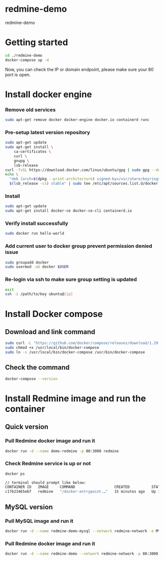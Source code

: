 # redmine-demo
redmine-demo

# Getting started

```bash
cd ./redmine-demo
docker-compose up -d
```

Now, you can check the IP or domain endpoint, please make sure your 80 port is open.

# Install docker engine

### Remove old services

```bash
sudo apt-get remove docker docker-engine docker.io containerd runc
```

### Pre-setup latest version repository

```bash
sudo apt-get update
sudo apt-get install \
    ca-certificates \
    curl \
    gnupg \
    lsb-release
curl -fsSL https://download.docker.com/linux/ubuntu/gpg | sudo gpg --dearmor -o /usr/share/keyrings/docker-archive-keyring.gpg
echo \
  "deb [arch=$(dpkg --print-architecture) signed-by=/usr/share/keyrings/docker-archive-keyring.gpg] https://download.docker.com/linux/ubuntu \
  $(lsb_release -cs) stable" | sudo tee /etc/apt/sources.list.d/docker.list > /dev/null
```

### Install

```bash
sudo apt-get update
sudo apt-get install docker-ce docker-ce-cli containerd.io
```

### Verify install successfully

```bash
sudo docker run hello-world
```

### Add current user to docker group prevent permission denied issue

```bash
sudo groupadd docker
sudo usermod -aG docker $USER
```

### Re-login via ssh to make sure group setting is updated

```bash
exit
ssh -i /path/to/key ubuntu@[ip]
```

# Install Docker compose

## Download and link command

```bash
sudo curl -L "https://github.com/docker/compose/releases/download/1.29.2/docker-compose-$(uname -s)-$(uname -m)" -o /usr/local/bin/docker-compose
sudo chmod +x /usr/local/bin/docker-compose
sudo ln -s /usr/local/bin/docker-compose /usr/bin/docker-compose
```

## Check the command

```bash
docker-compose --version
```

# Install Redmine image and run the container

## Quick version

### Pull Redmine docker image and run it

```bash
docker run -d --name demo-redmine -p 80:3000 redmine
```

### Check Redmine service is up or not

```bash
docker ps 

// terminal should prompt like below:
CONTAINER ID   IMAGE     COMMAND                  CREATED          STATUS          PORTS                                   NAMES
c17b23465ebf   redmine   "/docker-entrypoint.…"   15 minutes ago   Up 15 minutes   0.0.0.0:80->3000/tcp, :::80->3000/tcp   demo-redmine
```

## MySQL version

### Pull MySQL image and run it

```bash
docker run -d --name redmine-demo-mysql --network redmine-network -e MYSQL_USER=redmine -e MYSQL_PASSWORD=secret -e MYSQL_DATABASE=redmine -e MYSQL_ROOT_PASSWORD=secret mysql:8.0-oracle
```

### Pull Redmine docker image and run it

```bash
docker run -d --name redmine-demo --network redmine-network -p 80:3000 -e REDMINE_DB_MYSQL=redmine-demo-mysql -e REDMINE_DB_PASSWORD=secret redmine
```

